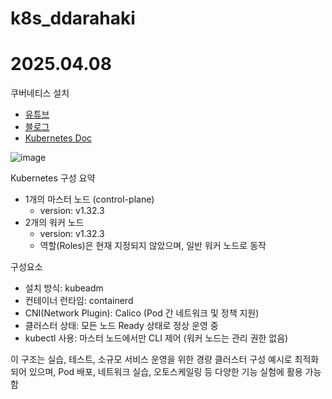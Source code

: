 # k8s_ddarahaki

# 2025.04.08
쿠버네티스 설치

- [유튜브](https://www.youtube.com/watch?v=5Y847xaXe7U])
- [블로그](https://velog.io/@sororiri/k8s-kubeadm-%EC%84%A4%EC%B9%98-big2bz1i)
- [Kubernetes Doc](https://kubernetes.io/docs/setup/production-environment/tools/kubeadm/install-kubeadm/)

![image](https://github.com/user-attachments/assets/b5513a18-0297-4934-8a4a-c892b245e812)

Kubernetes 구성 요약
- 1개의 마스터 노드 (control-plane)
  - version: v1.32.3
- 2개의 워커 노드
  - version: v1.32.3
  - 역할(Roles)은 현재 지정되지 않았으며, 일반 워커 노드로 동작

구성요소
- 설치 방식: kubeadm
- 컨테이너 런타임: containerd
- CNI(Network Plugin): Calico (Pod 간 네트워크 및 정책 지원)
- 클러스터 상태: 모든 노드 Ready 상태로 정상 운영 중
- kubectl 사용: 마스터 노드에서만 CLI 제어 (워커 노드는 관리 권한 없음)

이 구조는 실습, 테스트, 소규모 서비스 운영을 위한 경량 클러스터 구성 예시로 최적화되어 있으며, Pod 배포, 네트워크 실습, 오토스케일링 등 다양한 기능 실험에 활용 가능함
